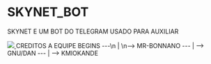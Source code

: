 # SKYNET_BOT
SKYNET E UM BOT DO TELEGRAM USADO PARA AUXILIAR 


<a href="http://i.imgur.com/B0npNzb.png">
  <img src="http://imgur.com/B0npNzbl.png" />
</a>

<body>
CREDITOS A EQUIPE BEGINS
---\n
   |
    \n-->  MR-BONNANO
          ---
             |
	      --> GNU/DAN
                 ---
                    |
                     --> KMIOKANDE

</body>
